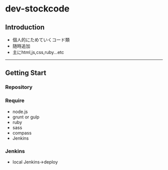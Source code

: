 # dev-stockcode

## Introduction
- 個人的にためていくコード類
- 随時追加
- 主にhtml,js,css,ruby...etc

---
## Getting Start

### Repository


### Require

- node.js
 - grunt or gulp
- ruby
 - sass
 - compass
- Jenkins

### Jenkins
- local Jenkins→deploy
